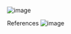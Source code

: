 
![image](https://github.com/user-attachments/assets/2e2ae878-eddf-4a83-8603-6b9c641ed5a6)


References
![image](https://github.com/user-attachments/assets/3fede7bc-0dba-4ef3-8959-1b00311802d8)
